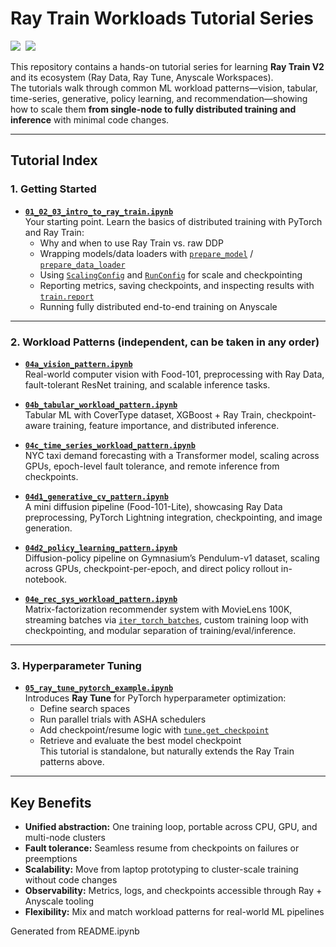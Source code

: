 # Ray Train Workloads Tutorial Series

<div align="left">
<a target="_blank" href="https://console.anyscale.com/"><img src="https://img.shields.io/badge/🚀 Run_on-Anyscale-9hf"></a>&nbsp;
<a href="https://github.com/ray-project/ray" role="button"><img src="https://img.shields.io/static/v1?label=&amp;message=View%20On%20GitHub&amp;color=586069&amp;logo=github&amp;labelColor=2f363d"></a>&nbsp;
</div>

This repository contains a hands-on tutorial series for learning **Ray Train V2** and its ecosystem (Ray Data, Ray Tune, Anyscale Workspaces).  
The tutorials walk through common ML workload patterns—vision, tabular, time-series, generative, policy learning, and recommendation—showing how to scale them **from single-node to fully distributed training and inference** with minimal code changes.

---

## Tutorial Index

### 1. Getting Started
- [**`01_02_03_intro_to_ray_train.ipynb`**](https://github.com/ray-project/ray/blob/master/doc/source/ray-overview/examples/ray_train_workloads/notebooks/01_02_03_intro_to_ray_train.ipynb)  
  Your starting point. Learn the basics of distributed training with PyTorch and Ray Train:
  - Why and when to use Ray Train vs. raw DDP  
  - Wrapping models/data loaders with [`prepare_model`](https://docs.ray.io/en/latest/train/api/doc/ray.train.torch.prepare_model.html) / [`prepare_data_loader`](https://docs.ray.io/en/latest/train/api/doc/ray.train.torch.prepare_data_loader.html)  
  - Using [`ScalingConfig`](https://docs.ray.io/en/latest/train/api/doc/ray.train.ScalingConfig.html) and [`RunConfig`](https://docs.ray.io/en/latest/train/api/doc/ray.train.RunConfig.html) for scale and checkpointing  
  - Reporting metrics, saving checkpoints, and inspecting results with [`train.report`](https://docs.ray.io/en/latest/train/api/doc/ray.train.report.html)  
  - Running fully distributed end-to-end training on Anyscale

---

### 2. Workload Patterns (independent, can be taken in any order)

- [**`04a_vision_pattern.ipynb`**](https://github.com/ray-project/ray/blob/master/doc/source/ray-overview/examples/ray_train_workloads/notebooks/04a_vision_pattern.ipynb)  
  Real-world computer vision with Food-101, preprocessing with Ray Data, fault-tolerant ResNet training, and scalable inference tasks.  

- [**`04b_tabular_workload_pattern.ipynb`**](https://github.com/ray-project/ray/blob/master/doc/source/ray-overview/examples/ray_train_workloads/notebooks/04b_tabular_workload_pattern.ipynb)  
  Tabular ML with CoverType dataset, XGBoost + Ray Train, checkpoint-aware training, feature importance, and distributed inference.  

- [**`04c_time_series_workload_pattern.ipynb`**](https://github.com/ray-project/ray/blob/master/doc/source/ray-overview/examples/ray_train_workloads/notebooks/04c_time_series_workload_pattern.ipynb)  
  NYC taxi demand forecasting with a Transformer model, scaling across GPUs, epoch-level fault tolerance, and remote inference from checkpoints.  

- [**`04d1_generative_cv_pattern.ipynb`**](https://github.com/ray-project/ray/blob/master/doc/source/ray-overview/examples/ray_train_workloads/notebooks/04d1_generative_cv_pattern.ipynb)  
  A mini diffusion pipeline (Food-101-Lite), showcasing Ray Data preprocessing, PyTorch Lightning integration, checkpointing, and image generation.  

- [**`04d2_policy_learning_pattern.ipynb`**](https://github.com/ray-project/ray/blob/master/doc/source/ray-overview/examples/ray_train_workloads/notebooks/04d2_policy_learning_pattern.ipynb)  
  Diffusion-policy pipeline on Gymnasium’s Pendulum-v1 dataset, scaling across GPUs, checkpoint-per-epoch, and direct policy rollout in-notebook.  

- [**`04e_rec_sys_workload_pattern.ipynb`**](https://github.com/ray-project/ray/blob/master/doc/source/ray-overview/examples/ray_train_workloads/notebooks/04e_rec_sys_workload_pattern.ipynb)  
  Matrix-factorization recommender system with MovieLens 100K, streaming batches via [`iter_torch_batches`](https://docs.ray.io/en/latest/data/api/doc/ray.data.DataIterator.iter_torch_batches.html), custom training loop with checkpointing, and modular separation of training/eval/inference.

---

### 3. Hyperparameter Tuning

- [**`05_ray_tune_pytorch_example.ipynb`**](https://github.com/ray-project/ray/blob/master/doc/source/ray-overview/examples/ray_train_workloads/notebooks/05_ray_tune_pytorch_example.ipynb)  
  Introduces **Ray Tune** for PyTorch hyperparameter optimization:  
  - Define search spaces  
  - Run parallel trials with ASHA schedulers  
  - Add checkpoint/resume logic with [`tune.get_checkpoint`](https://docs.ray.io/en/latest/tune/api/doc/ray.tune.get_checkpoint.html)  
  - Retrieve and evaluate the best model checkpoint  
  This tutorial is standalone, but naturally extends the Ray Train patterns above.

---

## Key Benefits
- **Unified abstraction:** One training loop, portable across CPU, GPU, and multi-node clusters  
- **Fault tolerance:** Seamless resume from checkpoints on failures or preemptions  
- **Scalability:** Move from laptop prototyping to cluster-scale training without code changes  
- **Observability:** Metrics, logs, and checkpoints accessible through Ray + Anyscale tooling  
- **Flexibility:** Mix and match workload patterns for real-world ML pipelines  

Generated from README.ipynb